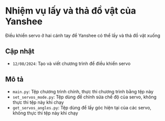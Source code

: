 # Nhiệm vụ lấy và thả đồ vật của Yanshee
Điều khiển servo ở hai cánh tay để Yanshee có thể lấy và thả đồ vật xuống

## Cập nhật
- `12/08/2024`: Tạo và viết chương trình để điều khiển servo

## Mô tả
- `main.py`: Tệp chương trình chính, thực thi chương trình bằng tệp này
- `set_servos_mode.py`: Tệp dùng để chỉnh sửa chế độ của servo, không thực thi tệp này khi chạy
- `get_servos_angles.py`: Tệp dùng để lấy góc hiện tại của các servo, không thực thi tệp này khi chạy
